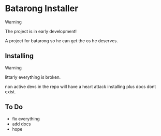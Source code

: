 # Batarong Installer


> [!WARNING]
> The project is in early development!

A project for batarong so he can get the os he deserves.


## Installing
> [!WARNING]
> littarly everything is broken.
>
> 
> non active devs in the repo will have a heart attack installing plus docs dont exist.

## To Do

* fix everything
* add docs
* hope


